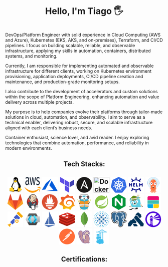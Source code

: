 <h1 align="center">
Hello, I'm Tiago 🖐️

#
DevOps/Platform Engineer with solid experience in Cloud Computing (AWS and Azure), Kubernetes (EKS, AKS, and on-premises), Terraform, and CI/CD pipelines. I focus on building scalable, reliable, and observable infrastructure, applying my skills in automation, containers, distributed systems, and monitoring.

Currently, I am responsible for implementing automated and observable infrastructure for different clients, working on Kubernetes environment provisioning, application deployments, CI/CD pipeline creation and maintenance, and production-grade monitoring setups.

I also contribute to the development of accelerators and custom solutions within the scope of Platform Engineering, enhancing automation and value delivery across multiple projects.

My purpose is to help companies evolve their platforms through tailor-made solutions in cloud, automation, and observability. I aim to serve as a technical enabler, delivering robust, secure, and scalable infrastructure aligned with each client’s business needs.

Container enthusiast, science lover, and avid reader. I enjoy exploring technologies that combine automation, performance, and reliability in modern environments.

<h2 align="center">
Tech Stacks:
<h2/>
  
<p align="center">
  <img src="https://raw.githubusercontent.com/devicons/devicon/master/icons/linux/linux-original.svg" height="50" width="50" title="Linux">
  <img src="https://raw.githubusercontent.com/Paulino02/logos.svg/master/amazon-web-services-2.svg" height="50" width="50" title="AWS">
  <img src="https://raw.githubusercontent.com/Paulino02/logos.svg/master/microsoft_azure-icon.svg" height="50" width="50" title="Azure">
  <img src="https://raw.githubusercontent.com/Paulino02/logos.svg/master/terraformio-icon.svg" height="50" width="50" title="Terraform">
  <img src="https://raw.githubusercontent.com/Paulino02/logos.svg/master/ansible-icon.svg" height="50" width="50" title="Ansible">
  <img src="https://cdn.jsdelivr.net/gh/devicons/devicon/icons/docker/docker-original-wordmark.svg" height="50" width="50" title="Docker">
  <img src="https://raw.githubusercontent.com/kubernetes/kubernetes/master/logo/logo.svg" height="50" width="50" title="Kubernetes">
  <img src="https://raw.githubusercontent.com/Paulino02/logos.svg/master/helmsh-icon.svg" height="50" width="50" title="Helm">
  <img src="https://raw.githubusercontent.com/Paulino02/logos.svg/master/argoprojio-icon.svg" height="50" width="50" title="Argo">
  <img src="https://raw.githubusercontent.com/Paulino02/logos.svg/master/gitlab.svg" height="50" width="50" title="Gitlab">
  <img src="https://raw.githubusercontent.com/Paulino02/logos.svg/master/jenkins-icon.svg" height="50" width="50" title="Jenkins">
  <img src="https://raw.githubusercontent.com/Paulino02/logos.svg/master/prometheus.svg" height="50" width="50" title="Prometheus">
  <img src="https://raw.githubusercontent.com/Paulino02/logos.svg/master/grafana.svg" height="50" width="50" title="Grafana">
  <img src="https://raw.githubusercontent.com/Paulino02/logos.svg/master/traefikio-icon.svg" height="50" width="50" title="Traefik">
  <img src="https://raw.githubusercontent.com/Paulino02/logos.svg/master/icons8-logotipo-da-primavera.svg" height="50" width="50" title="Springboot">
  <img src="https://raw.githubusercontent.com/Paulino02/logos.svg/master/nginx-icon.svg" height="50" width="50" title="Nginx">
  <img src="https://raw.githubusercontent.com/Paulino02/logos.svg/master/jaegertracingio-icon.svg" height="50" width="50" title="Jaeger">
  <img src="https://raw.githubusercontent.com/Paulino02/logos.svg/master/elastic-stack.svg" height="50" width="50" title="Elk-stack">
  <img src="https://raw.githubusercontent.com/Paulino02/logos.svg/master/OpenTelemetry.svg" height="50" width="50" title="Opentelemetry">
  <img src="https://raw.githubusercontent.com/Paulino02/logos.svg/master/icons8-keycloak-48.png" height="50" width="50" title="Keycloak">
  <img src="https://raw.githubusercontent.com/Paulino02/logos.svg/master/istioio-icon.svg" height="50" width="50" title="Istio">
  <img src="https://raw.githubusercontent.com/Paulino02/logos.svg/master/redis-icon.svg" height="50" width="50" title="Redis">
  <img src="https://raw.githubusercontent.com/Paulino02/logos.svg/master/mongodb-icon.svg" height="50" width="50" title="MongoDB">
  <img src="https://raw.githubusercontent.com/Paulino02/logos.svg/master/haproxy-icon.svg" height="50" width="50" title="HAProxy">
  <img src="https://raw.githubusercontent.com/Paulino02/logos.svg/master/postgresql.svg" height="50" width="50" title="Postgresql">
  <img src="https://raw.githubusercontent.com/Paulino02/logos.svg/master/konghq-icon.svg" height="50" width="50" title="Kong gateway">
  <img src="https://raw.githubusercontent.com/Paulino02/logos.svg/master/goharborio-icon.svg" height="50" width="50" title="Harbor">
  <img src="https://raw.githubusercontent.com/Paulino02/logos.svg/master/postman-icon-svgrepo-com.svg" height="50" width="50" title="Postman">
  <img src="https://raw.githubusercontent.com/Paulino02/logos.svg/master/icons8-dbeaver-64.png" height="50" width="50" title="Dbeaver">
  <img src="https://raw.githubusercontent.com/Paulino02/logos.svg/master/Portainer.svg" height="50" width="50" title="Portainer">
  </p>

<h2 align="center">
Certifications:
<h2/>

<div data-iframe-width="150" data-iframe-height="270" data-share-badge-id="8f236c6c-c39f-4f05-813c-918158f5c821" data-share-badge-host="https://www.credly.com"></div><script type="text/javascript" async src="//cdn.credly.com/assets/utilities/embed.js"></script>
